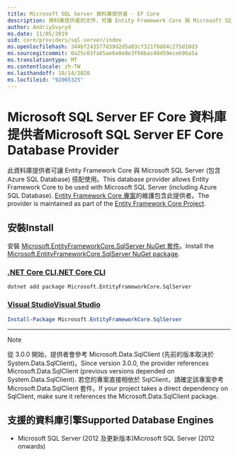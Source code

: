 ```yaml
---
title: Microsoft SQL Server 資料庫提供者 - EF Core
description: 資料庫提供者的文件，可讓 Entity Framework Core 與 Microsoft SQL Server 搭配使用
author: AndriySvyryd
ms.date: 11/05/2019
uid: core/providers/sql-server/index
ms.openlocfilehash: 344bf243577d39d2d5a03cf321f8d84c275d10d3
ms.sourcegitcommit: 0a25c03fa65ae6e0e0e3f66bac48d59eceb96a5a
ms.translationtype: MT
ms.contentlocale: zh-TW
ms.lasthandoff: 10/14/2020
ms.locfileid: "92065325"
---
```

# <a name="microsoft-sql-server-ef-core-database-provider"></a><span data-ttu-id="1375b-103">Microsoft SQL Server EF Core 資料庫提供者</span><span class="sxs-lookup"><span data-stu-id="1375b-103">Microsoft SQL Server EF Core Database Provider</span></span>

<span data-ttu-id="1375b-104">此資料庫提供者可讓 Entity Framework Core 與 Microsoft SQL Server (包含 Azure SQL Database) 搭配使用。</span><span class="sxs-lookup"><span data-stu-id="1375b-104">This database provider allows Entity Framework Core to be used with Microsoft SQL Server (including Azure SQL Database).</span></span> <span data-ttu-id="1375b-105">[Entity Framework Core 專案](https://github.com/aspnet/EntityFrameworkCore)的維護包含此提供者。</span><span class="sxs-lookup"><span data-stu-id="1375b-105">The provider is maintained as part of the [Entity Framework Core Project](https://github.com/aspnet/EntityFrameworkCore).</span></span>

## <a name="install"></a><span data-ttu-id="1375b-106">安裝</span><span class="sxs-lookup"><span data-stu-id="1375b-106">Install</span></span>

<span data-ttu-id="1375b-107">安裝 [Microsoft.EntityFrameworkCore.SqlServer NuGet 套件](https://www.nuget.org/packages/Microsoft.EntityFrameworkCore.SqlServer/)。</span><span class="sxs-lookup"><span data-stu-id="1375b-107">Install the [Microsoft.EntityFrameworkCore.SqlServer NuGet package](https://www.nuget.org/packages/Microsoft.EntityFrameworkCore.SqlServer/).</span></span>

### <a name="net-core-cli"></a>[<span data-ttu-id="1375b-108">.NET Core CLI</span><span class="sxs-lookup"><span data-stu-id="1375b-108">.NET Core CLI</span></span>](#tab/dotnet-core-cli)

```dotnetcli
dotnet add package Microsoft.EntityFrameworkCore.SqlServer
```

### <a name="visual-studio"></a>[<span data-ttu-id="1375b-109">Visual Studio</span><span class="sxs-lookup"><span data-stu-id="1375b-109">Visual Studio</span></span>](#tab/vs)

```powershell
Install-Package Microsoft.EntityFrameworkCore.SqlServer
```

***

> [!NOTE]
> <span data-ttu-id="1375b-110">從 3.0.0 開始，提供者會參考 Microsoft.Data.SqlClient (先前的版本取決於 System.Data.SqlClient)。</span><span class="sxs-lookup"><span data-stu-id="1375b-110">Since version 3.0.0, the provider references Microsoft.Data.SqlClient (previous versions depended on System.Data.SqlClient).</span></span> <span data-ttu-id="1375b-111">若您的專案直接相依於 SqlClient，請確定該專案參考 Microsoft.Data.SqlClient 套件。</span><span class="sxs-lookup"><span data-stu-id="1375b-111">If your project takes a direct dependency on SqlClient, make sure it references the Microsoft.Data.SqlClient package.</span></span>

## <a name="supported-database-engines"></a><span data-ttu-id="1375b-112">支援的資料庫引擎</span><span class="sxs-lookup"><span data-stu-id="1375b-112">Supported Database Engines</span></span>

* <span data-ttu-id="1375b-113">Microsoft SQL Server (2012 及更新版本)</span><span class="sxs-lookup"><span data-stu-id="1375b-113">Microsoft SQL Server (2012 onwards)</span></span>

